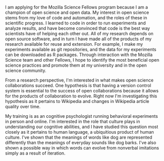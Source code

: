 I am applying for the Mozilla Science Fellows program because I am a champion of open science and open data. My interest in open science stems from my love of code and automation, and the roles of these in scientific progress. I learned to code in order to run experiments and analyze results, and have become convinced that code is the best way scientists have of helping each other out. All of my research depends on open source software, and in turn I have made all of the products of my research available for reuse and extension. For example, I make my experiments available as git repositories, and the data for my experiments can be downloaded as R packages. Through interaction with the Mozilla Science team and other Fellows, I hope to identify the most beneficial open science practices and promote them at my university and in the open science community.

From a research perspective, I'm interested in what makes open science collaborations succeed. One hypothesis is that having a version control system is essential to the success of open collaborations because it allows for the products of collaboration to evolve. Right now I'm investigating this hypothesis as it pertains to Wikipedia and changes in Wikipedia article quality over time.

My training is as an cognitive psychologist running behavioral experiments in person and online. I'm interested in the role that culture plays in understanding our cognitive abilities, and I have studied this question most closely as it pertains to human language, a ubiquitious product of human culture. I've shown that the meanings of words like dog are represented differently than the meanings of everyday sounds like dog barks. I've also shown a possible way in which words can evolve from nonverbal imitations simply as a result of iteration.
